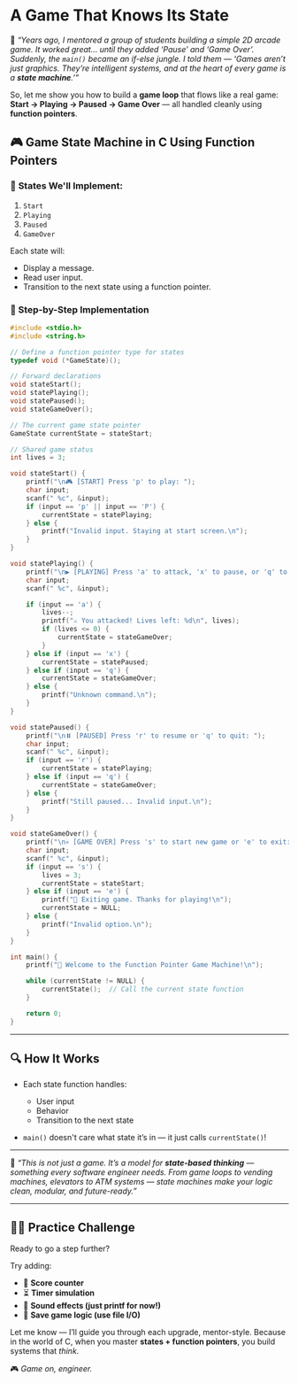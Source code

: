 
# A Game That Knows Its State


🧓 *“Years ago, I mentored a group of students building a simple 2D arcade game. It worked great… until they added ‘Pause’ and ‘Game Over’. Suddenly, the `main()` became an if-else jungle. I told them — ‘Games aren’t just graphics. They’re intelligent systems, and at the heart of every game is a **state machine**.’”*

So, let me show you how to build a **game loop** that flows like a real game:
**Start → Playing → Paused → Game Over** — all handled cleanly using **function pointers**.


## 🎮 Game State Machine in C Using Function Pointers

### 🧠 **States We'll Implement:**

1. `Start`
2. `Playing`
3. `Paused`
4. `GameOver`

Each state will:

* Display a message.
* Read user input.
* Transition to the next state using a function pointer.


### 🧱 Step-by-Step Implementation

```c
#include <stdio.h>
#include <string.h>

// Define a function pointer type for states
typedef void (*GameState)();

// Forward declarations
void stateStart();
void statePlaying();
void statePaused();
void stateGameOver();

// The current game state pointer
GameState currentState = stateStart;

// Shared game status
int lives = 3;

void stateStart() {
    printf("\n🎮 [START] Press 'p' to play: ");
    char input;
    scanf(" %c", &input);
    if (input == 'p' || input == 'P') {
        currentState = statePlaying;
    } else {
        printf("Invalid input. Staying at start screen.\n");
    }
}

void statePlaying() {
    printf("\n▶️ [PLAYING] Press 'a' to attack, 'x' to pause, or 'q' to quit: ");
    char input;
    scanf(" %c", &input);

    if (input == 'a') {
        lives--;
        printf("⚔️ You attacked! Lives left: %d\n", lives);
        if (lives <= 0) {
            currentState = stateGameOver;
        }
    } else if (input == 'x') {
        currentState = statePaused;
    } else if (input == 'q') {
        currentState = stateGameOver;
    } else {
        printf("Unknown command.\n");
    }
}

void statePaused() {
    printf("\n⏸️ [PAUSED] Press 'r' to resume or 'q' to quit: ");
    char input;
    scanf(" %c", &input);
    if (input == 'r') {
        currentState = statePlaying;
    } else if (input == 'q') {
        currentState = stateGameOver;
    } else {
        printf("Still paused... Invalid input.\n");
    }
}

void stateGameOver() {
    printf("\n💀 [GAME OVER] Press 's' to start new game or 'e' to exit: ");
    char input;
    scanf(" %c", &input);
    if (input == 's') {
        lives = 3;
        currentState = stateStart;
    } else if (input == 'e') {
        printf("👋 Exiting game. Thanks for playing!\n");
        currentState = NULL;
    } else {
        printf("Invalid option.\n");
    }
}

int main() {
    printf("🎉 Welcome to the Function Pointer Game Machine!\n");

    while (currentState != NULL) {
        currentState();  // Call the current state function
    }

    return 0;
}
```

---

## 🔍 How It Works

* Each state function handles:

  * User input
  * Behavior
  * Transition to the next state
* `main()` doesn't care what state it’s in — it just calls `currentState()`!

---

🧓 *“This is not just a game. It’s a model for **state-based thinking** — something every software engineer needs. From game loops to vending machines, elevators to ATM systems — state machines make your logic clean, modular, and future-ready.”*

---

## 🧑‍🎓 Practice Challenge

Ready to go a step further?

Try adding:

* 🥇 **Score counter**
* ⏳ **Timer simulation**
* 🎵 **Sound effects (just printf for now!)**
* 📜 **Save game logic (use file I/O)**

Let me know — I’ll guide you through each upgrade, mentor-style.
Because in the world of C, when you master **states + function pointers**, you build systems that *think*.

🎮 *Game on, engineer.*
